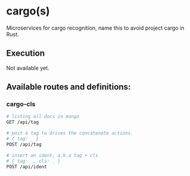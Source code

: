 # cargo(s)

Microservices for cargo recognition, name this to avoid project cargo in Rust.

## Execution
Not available yet.

## Available routes and definitions:

### cargo-cls

```bash
# listing all docs in mongo
GET /api/tag

# post a tag to drives the concatenate actions.
# { tag: _ }
POST /api/tag

# insert an ident, a.k.a tag + cls
# { tag: _, cls: _ }
POST /api/ident
```


